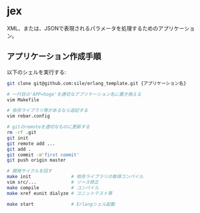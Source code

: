 jex
===============

XML、または、JSONで表現されるパラメータを処理するためのアプリケーション。

アプリケーション作成手順
------------------------

以下のシェルを実行する:

```bash
git clone git@github.com:sile/erlang_template.git {アプリケーション名}

# 一行目の'APP=hoge'を適切なアプリケーション名に置き換える
vim Makefile

# 依存ライブラリ等があるなら追記する
vim rebar.config

# gitのremoteを適切なものに更新する
rm -rf .git
git init
git remote add ...
git add .
git commit -m'first commit'
git push origin master

# 開発サイクルを回す
make init               # 依存ライブラリの取得コンパイル
vim src/...             # ソース修正
make compile            # コンパイル
make xref eunit dialyze # ユニットテスト等

make start              # Erlangシェル起動
```
